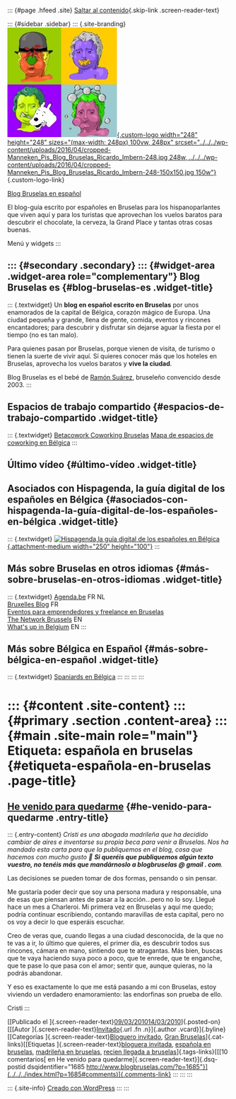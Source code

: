 ::: {#page .hfeed .site}
[Saltar al contenido](index.html#content){.skip-link
.screen-reader-text}

::: {#sidebar .sidebar}
::: {.site-branding}
[![](../../../wp-content/uploads/2016/04/cropped-Manneken_Pis_Blog_Bruselas_Ricardo_Imbern-248.jpg){.custom-logo
width="248" height="248" sizes="(max-width: 248px) 100vw, 248px"
srcset="../../../wp-content/uploads/2016/04/cropped-Manneken_Pis_Blog_Bruselas_Ricardo_Imbern-248.jpg 248w, ../../../wp-content/uploads/2016/04/cropped-Manneken_Pis_Blog_Bruselas_Ricardo_Imbern-248-150x150.jpg 150w"}](../../../index.html){.custom-logo-link}

[Blog Bruselas en español](../../../index.html)

El blog-guía escrito por españoles en Bruselas para los hispanoparlantes
que viven aquí y para los turistas que aprovechan los vuelos baratos
para descubrir el chocolate, la cerveza, la Grand Place y tantas otras
cosas buenas.

Menú y widgets
:::

::: {#secondary .secondary}
::: {#widget-area .widget-area role="complementary"}
Blog Bruselas es {#blog-bruselas-es .widget-title}
----------------

::: {.textwidget}
Un **blog en español escrito en Bruselas** por unos enamorados de la
capital de Bélgica, corazón mágico de Europa. Una ciudad pequeña y
grande, llena de gente, comida, eventos y rincones encantadores; para
descubrir y disfrutar sin dejarse aguar la fiesta por el tiempo (no es
tan malo).

Para quienes pasan por Bruselas, porque vienen de visita, de turismo o
tienen la suerte de vivir aquí. Sí quieres conocer más que los hoteles
en Bruselas, aprovecha los vuelos baratos y **vive la ciudad**.

Blog Bruselas es el bebé de [Ramón Suárez](http://www.ramonsuarez.com),
bruseleño convencido desde 2003.
:::

Espacios de trabajo compartido {#espacios-de-trabajo-compartido .widget-title}
------------------------------

::: {.textwidget}
[Betacowork Coworking Bruselas](http://www.betacowork.com) [Mapa de
espacios de coworking en Bélgica](http://coworkingbelgium.com)
:::

Último vídeo {#último-vídeo .widget-title}
------------

Asociados con Hispagenda, la guía digital de los españoles en Bélgica {#asociados-con-hispagenda-la-guía-digital-de-los-españoles-en-bélgica .widget-title}
---------------------------------------------------------------------

::: {.textwidget}
[![Hispagenda,la guía digital de los españoles en
Bélgica](../../../wp-content/uploads/2010/04/Hispagenda-250px.gif "Hispagenda, la guía digital de los españoles en Bélgica"){.attachment-medium
width="250" height="100"}](http://www.hispagenda.com)
:::

Más sobre Bruselas en otros idiomas {#más-sobre-bruselas-en-otros-idiomas .widget-title}
-----------------------------------

::: {.textwidget}
[Agenda.be](http://www.agenda.be) FR NL\
[Bruxelles Blog](http://www.bxlblog.be/) FR\
[Eventos para emprendedores y freelance en
Bruselas](http://www.betacowork.com/events/)\
[The Network
Brussels](http://groups.yahoo.com/group/TheNetworkBrussels/) EN\
[What\'s up in Belgium](http://www.whatsupin.be/) EN
:::

Más sobre Bélgica en Español {#más-sobre-bélgica-en-español .widget-title}
----------------------------

::: {.textwidget}
[Spaniards en Bélgica](http://www.spaniards.es/paises/belgica)
:::
:::
:::
:::

::: {#content .site-content}
::: {#primary .section .content-area}
::: {#main .site-main role="main"}
Etiqueta: española en bruselas {#etiqueta-española-en-bruselas .page-title}
==============================

[He venido para quedarme](../../../index.html?p=1685) {#he-venido-para-quedarme .entry-title}
-----------------------------------------------------

::: {.entry-content}
*Cristi es una abogada madrileña que ha decidido cambiar de aires e
inventarse su propia beca para venir a Bruselas. Nos ha mandado esta
carta para que la publiquemos en el blog, cosa que hacemos con mucho
gusto 🙂 **Si queréis que publiquemos algún texto vuestro, no tenéis más
que mandárnoslo a blogbruselas @ gmail . com**.*

Las decisiones se pueden tomar de dos formas, pensando o sin pensar.

Me gustaría poder decir que soy una persona madura y responsable, una de
esas que piensan antes de pasar a la acción...pero no lo soy. Llegué
hace un mes a Charleroi. Mi primera vez en Bruselas y aquí me quedo;
podría continuar escribiendo, contando maravillas de esta capital, pero
no os voy a decir lo que esperáis escuchar.

Creo de veras que, cuando llegas a una ciudad desconocida, de la que no
te vas a ir, lo último que quieres, el primer día, es descubrir todos
sus rincones, cámara en mano, sintiendo que te atragantas. Más bien,
buscas que te vaya haciendo suya poco a poco, que te enrede, que te
enganche, que te pase lo que pasa con el amor; sentir que, aunque
quieras, no la podrás abandonar.

Y eso es exactamente lo que me está pasando a mi con Bruselas, estoy
viviendo un verdadero enamoramiento: las endorfinas son prueba de ello.

Cristi
:::

[[Publicado el
]{.screen-reader-text}[09/03/201014/03/2010](../../../index.html?p=1685)]{.posted-on}[[[Autor
]{.screen-reader-text}[Invitado](../../author/invitado/index.html){.url
.fn .n}]{.author .vcard}]{.byline}[[Categorías
]{.screen-reader-text}[Bloguero
invitado](../../category/bloguero-invitado/index.html), [Gran
Bruselas](../../category/gran-bruselas/index.html)]{.cat-links}[[Etiquetas
]{.screen-reader-text}[bloguera
invitada](../bloguera-invitada/index.html), [española en
bruselas](index.html), [madrileña en
bruselas](../madrilena-en-bruselas/index.html), [recien llegada a
bruselas](../recien-llegada-a-bruselas/index.html)]{.tags-links}[[[10
comentarios[ en He venido para
quedarme]{.screen-reader-text}]{.dsq-postid
dsqidentifier="1685 http://www.blogbruselas.com/?p=1685"}](../../../index.html?p=1685#comments)]{.comments-link}
:::
:::
:::

::: {.site-info}
[Creado con WordPress](https://es.wordpress.org/)
:::
:::
